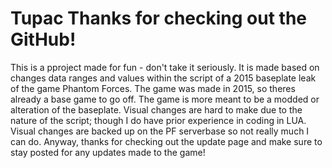 # Tupac Thanks for checking out the GitHub!

This is a pproject made for fun - don't take it seriously.
It is made based on changes data ranges and values within the script of a 2015 baseplate leak of the game Phantom Forces. 
The game was made in 2015, so theres already a base game to go off. The game is more meant to be a modded or alteration of the baseplate.
Visual changes are hard to make due to the nature of the script; though I do have prior experience in coding in LUA.
Visual changes are backed up on the PF serverbase so not really much I can do.
Anyway, thanks for checking out the update page and make sure to stay posted for any updates made to the game!
